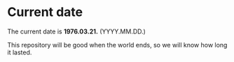 # Current date

The current date is **1976.03.21.** (YYYY.MM.DD.)

This repository will be good when the world ends, so we will know how long it lasted.
